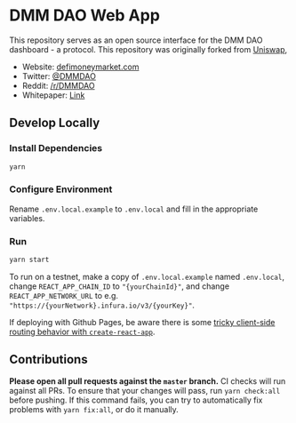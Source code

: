 # DMM DAO Web App

This repository serves as an open source interface for the DMM DAO dashboard - a protocol. This repository was 
originally forked from [Uniswap](https://uniswap.io),  

- Website: [defimoneymarket.com](https://defimoneymarket.com)
- Twitter: [@DMMDAO](https://twitter.com/DMMDAO)
- Reddit: [/r/DMMDAO](https://www.reddit.com/r/DMMDAO/)
- Whitepaper: [Link](https://defimoneymarket.com/DMM-Ecosystem.pdf)
  
## Develop Locally

### Install Dependencies

```bash
yarn
```

### Configure Environment

Rename `.env.local.example` to `.env.local` and fill in the appropriate variables.

### Run

```bash
yarn start
```

To run on a testnet, make a copy of `.env.local.example` named `.env.local`, change `REACT_APP_CHAIN_ID` to 
`"{yourChainId}"`, and change `REACT_APP_NETWORK_URL` to e.g. `"https://{yourNetwork}.infura.io/v3/{yourKey}"`.

If deploying with Github Pages, be aware there is some 
[tricky client-side routing behavior with `create-react-app`](https://create-react-app.dev/docs/deployment#notes-on-client-side-routing).

## Contributions

**Please open all pull requests against the `master` branch.** CI checks will run against all PRs. To ensure that your 
changes will pass, run `yarn check:all` before pushing. If this command fails, you can try to automatically fix problems
with `yarn fix:all`, or do it manually.

